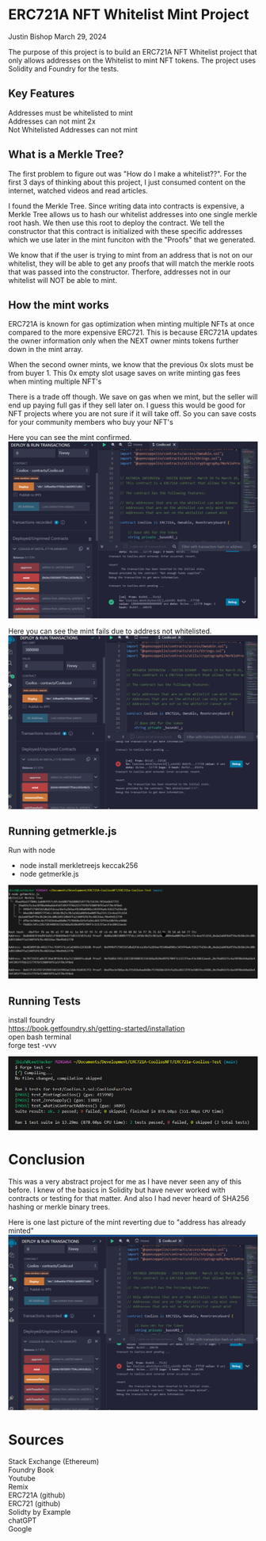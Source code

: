 # ERC721A NFT Whitelist Mint Project
Justin Bishop
March 29, 2024

The purpose of this project is to build an ERC721A NFT Whitelist project that only allows addresses on the Whitelist to mint NFT tokens. The project uses Solidity and Foundry for the tests.

## Key Features
Addresses must be whitelisted to mint  
Addresses can not mint 2x  
Not Whitelisted Addresses can not mint  

## What is a Merkle Tree?  
The first problem to figure out was "How do I make a whitelist??". For the first 3 days of thinking about this project, I just consumed content on the internet, watched videos and read articles.

I found the Merkle Tree. Since writing data into contracts is expensive, a Merkle Tree allows us to hash our whitelist addresses into one single merkle root hash. We then use this root to deploy the contract. We tell the constructor that this contract is initialized with these specific addresses which we use later in the mint funciton with the "Proofs" that we generated.

We know that if the user is trying to mint from an address that is not on our whitelist, they will be able to get any proofs that will match the merkle roots that was passed into the constructor. Therfore, addresses not in our whitelist will NOT be able to mint.

## How the mint works
ERC721A is known for gas optimization when minting multiple NFTs at once compared to the more expensive ERC721. This is because ERC721A updates the owner information only when the NEXT owner mints tokens further down in the mint array.

When the second owner mints, we know that the previous 0x slots must be from buyer 1. This 0x empty slot usage saves on write minting gas fees when minting multiple NFT's

There is a trade off though. We save on gas when we mint, but the seller will end up paying full gas if they sell later on. I guess this would be good for NFT projects where you are not sure if it will take off. So you can save costs for your community members who buy your NFT's

Here you can see the mint confirmed.  
![Mint confirm](pictures/mint-confirm.png)

Here you can see the mint fails due to address not whitelisted.
![Mint confirm](pictures/mint-notwhitelisted-deny.png)

## Running getmerkle.js
Run with node
- node install merkletreejs keccak256
- node getmerkle.js

![Merkle proofs](pictures/merkle.png)


## Running Tests
install foundry  
https://book.getfoundry.sh/getting-started/installation  
open bash terminal  
forge test -vvv  

![tests passing](pictures/tests-passing.png)

# Conclusion
This was a very abstract project for me as I have never seen any of this before. I knew of the basics in Solidity but have never worked with contracts or testing for that matter. And also I had never heard of SHA256 hashing or merkle binary trees.


Here is one last picture of the mint reverting due to "address has already minted"  
![Merkle proofs](pictures/min2x-deny.png)

# Sources
Stack Exchange (Ethereum)  
Foundry Book  
Youtube  
Remix  
ERC721A (github)  
ERC721 (github)  
Solidty by Example  
chatGPT  
Google
